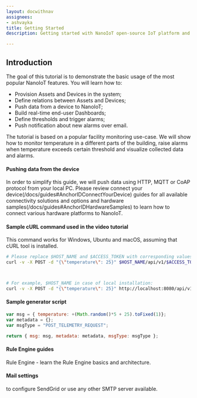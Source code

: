 ```yaml
---
layout: docwithnav
assignees:
- ashvayka
title: Getting Started
description: Getting started with NanoIoT open-source IoT platform and simulated IoT devices

---
```


## Introduction

The goal of this tutorial is to demonstrate the basic usage of the most popular NanoIoT features. 
You will learn how to:

 - Provision Assets and Devices in the system;
 - Define relations between Assets and Devices;
 - Push data from a device to NanoIoT;
 - Build real-time end-user Dashboards;
 - Define thresholds and trigger alarms;
 - Push notification about new alarms over email.
 
The tutorial is based on a popular facility monitoring use-case. 
We will show how to monitor temperature in a different parts of the building,
raise alarms when temperature exceeds certain threshold and visualize collected data and alarms.
 

#### Pushing data from the device

In order to simplify this guide, we will push data using HTTP, MQTT or CoAP protocol from your local PC. 
Please review connect your device(/docs/guides#AnchorIDConnectYourDevice) guides for all available connectivity solutions and options and 
hardware samples(/docs/guides#AnchorIDHardwareSamples) to learn how to connect various hardware platforms to NanoIoT.


#### Sample cURL command used in the video tutorial

This command works for Windows, Ubuntu and macOS, assuming that cURL tool is installed. 

```bash
# Please replace $HOST_NAME and $ACCESS_TOKEN with corresponding values.
curl -v -X POST -d "{\"temperature\": 25}" $HOST_NAME/api/v1/$ACCESS_TOKEN/telemetry --header "Content-Type:application/json"



# For example, $HOST_NAME in case of local installation:
curl -v -X POST -d "{\"temperature\": 25}" http://localhost:8080/api/v1/$ACCESS_TOKEN/telemetry --header "Content-Type:application/json"
```

#### Sample generator script

```javascript
var msg = { temperature: +(Math.random()*5 + 25).toFixed(1)};
var metadata = {};
var msgType = "POST_TELEMETRY_REQUEST";

return { msg: msg, metadata: metadata, msgType: msgType };
```

#### Rule Engine guides

Rule Engine - learn the Rule Engine basics and architecture.
#### Mail settings
to configure SendGrid or use any other SMTP server available.

